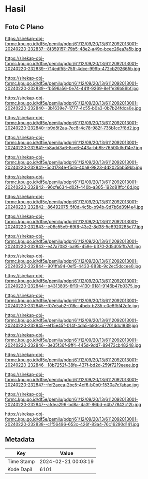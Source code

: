 # Hasil

## Foto C Plano

https://sirekap-obj-formc.kpu.go.id/df5e/pemilu/pdpr/61/12/09/20/13/6112092013001-20240220-232837--8f359157-79b5-48e2-a49c-bcec26ea7a5b.jpg

https://sirekap-obj-formc.kpu.go.id/df5e/pemilu/pdpr/61/12/09/20/13/6112092013001-20240220-232839--714edf55-75ff-4dce-999b-472cb292665b.jpg

https://sirekap-obj-formc.kpu.go.id/df5e/pemilu/pdpr/61/12/09/20/13/6112092013001-20240220-232839--fb596a56-0e74-441f-9269-8e1fe36b89bf.jpg

https://sirekap-obj-formc.kpu.go.id/df5e/pemilu/pdpr/61/12/09/20/13/6112092013001-20240220-232840--3b1639e7-1777-4c55-b0a3-0b7b24fdca0e.jpg

https://sirekap-obj-formc.kpu.go.id/df5e/pemilu/pdpr/61/12/09/20/13/6112092013001-20240220-232840--b9d8f2aa-7ec8-4c78-982f-735b1cc7f8d2.jpg

https://sirekap-obj-formc.kpu.go.id/df5e/pemilu/pdpr/61/12/09/20/13/6112092013001-20240220-232841--b8add3a6-8ce6-443a-bb85-76500d5d14e7.jpg

https://sirekap-obj-formc.kpu.go.id/df5e/pemilu/pdpr/61/12/09/20/13/6112092013001-20240220-232841--5c01784e-f5cb-40a8-9823-4d2025bb59bb.jpg

https://sirekap-obj-formc.kpu.go.id/df5e/pemilu/pdpr/61/12/09/20/13/6112092013001-20240220-232842--96cfe634-d02f-440b-a305-192d81ffc46d.jpg

https://sirekap-obj-formc.kpu.go.id/df5e/pemilu/pdpr/61/12/09/20/13/6112092013001-20240220-232842--86492075-5f0d-4c5b-b94b-9d7b6d39f4e4.jpg

https://sirekap-obj-formc.kpu.go.id/df5e/pemilu/pdpr/61/12/09/20/13/6112092013001-20240220-232843--e08c55e9-69f8-43c2-8d38-5c8920285c77.jpg

https://sirekap-obj-formc.kpu.go.id/df5e/pemilu/pdpr/61/12/09/20/13/6112092013001-20240220-232843--e47a7082-ba95-459e-b370-2d5d05ffb7d1.jpg

https://sirekap-obj-formc.kpu.go.id/df5e/pemilu/pdpr/61/12/09/20/13/6112092013001-20240220-232844--901ffa94-0ef5-4433-883b-9c2ec5dccee0.jpg

https://sirekap-obj-formc.kpu.go.id/df5e/pemilu/pdpr/61/12/09/20/13/6112092013001-20240220-232844--b4313805-6f10-4130-9181-9146b47b0375.jpg

https://sirekap-obj-formc.kpu.go.id/df5e/pemilu/pdpr/61/12/09/20/13/6112092013001-20240220-232845--f07e5ab2-018c-4beb-b235-c0e8f5f42cfe.jpg

https://sirekap-obj-formc.kpu.go.id/df5e/pemilu/pdpr/61/12/09/20/13/6112092013001-20240220-232845--ef15e45f-014f-4da5-b93c-d77014dc1839.jpg

https://sirekap-obj-formc.kpu.go.id/df5e/pemilu/pdpr/61/12/09/20/13/6112092013001-20240220-232846--3e35f36f-9ff4-445d-9dd7-89473cb48248.jpg

https://sirekap-obj-formc.kpu.go.id/df5e/pemilu/pdpr/61/12/09/20/13/6112092013001-20240220-232846--18b7252f-38fe-437f-bd2d-259f7219eeee.jpg

https://sirekap-obj-formc.kpu.go.id/df5e/pemilu/pdpr/61/12/09/20/13/6112092013001-20240220-232847--fef2aeea-2be5-4cf6-b0b0-1530a7c7abae.jpg

https://sirekap-obj-formc.kpu.go.id/df5e/pemilu/pdpr/61/12/09/20/13/6112092013001-20240220-232847--afdea296-bd8a-4a3f-86bd-e4b77842c12b.jpg

https://sirekap-obj-formc.kpu.go.id/df5e/pemilu/pdpr/61/12/09/20/13/6112092013001-20240220-232838--c1f56496-653c-426f-83a4-76c16290d141.jpg


## Metadata

| Key        | Value               |
| ---------- | ------------------- |
| Time Stamp | 2024-02-21 00:03:19 |
| Kode Dapil | 6101                |



